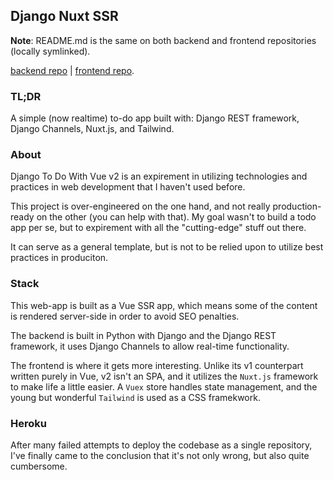 ## Django Nuxt SSR

**Note**: README.md is the same on both backend and frontend repositories (locally symlinked).

[backend repo](https://github.com/SHxKM/django-vue-ssr) | [frontend repo](https://github.com/SHxKM/django-nuxt-ssr-front).

### TL;DR

A simple (now realtime) to-do app built with: Django REST framework, Django Channels, Nuxt.js, and Tailwind.

### About 

Django To Do With Vue v2 is an expirement in utilizing technologies and practices in web development that I haven't used before.

This project is over-engineered on the one hand, and not really production-ready on the other (you can help with that). My goal wasn't to build a todo app per se, but to expirement with all the "cutting-edge" stuff out there.

It can serve as a general template, but is not to be relied upon to utilize best practices in produciton.

### Stack

This web-app is built as a Vue SSR app, which means some of the content is rendered server-side in order to avoid SEO penalties.

The backend is built in Python with Django and the Django REST framework, it uses Django Channels to allow real-time functionality.

The frontend is where it gets more interesting. Unlike its v1 counterpart written purely in Vue, v2 isn't an SPA, and it utilizes the `Nuxt.js` framework to make life a little easier. A `Vuex` store handles state management, and the young but wonderful `Tailwind` is used as a CSS framekwork.


### Heroku

After many failed attempts to deploy the codebase as a single repository, I've
 finally came to the conclusion that it's not only wrong, but also quite cumbersome.